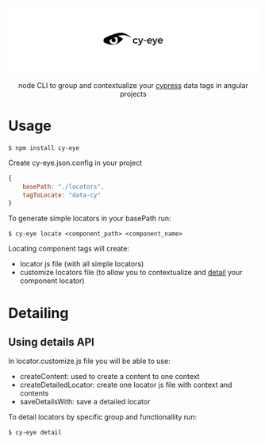 <div align="center">

![banner](./public/banner.png)

node CLI to group and contextualize your [cypress](https://www.cypress.io/) data tags in angular projects

</div>

# Usage

```
$ npm install cy-eye
```

Create cy-eye.json.config in your project

```js
{
    basePath: "./locators",
    tagToLocate: "data-cy"
}
```
To generate simple locators in your basePath run:

```
$ cy-eye locate <component_path> <component_name>
```

Locating component tags will create:

- locator js file (with all simple locators)
- customize locators file (to allow you to contextualize and [detail](https://github.com/JeanMenezees/cy-eye#Detailing) your component locator)

# Detailing

## Using details API

In locator.customize.js file you will be able to use:

- createContent: used to create a content to one context
- createDetailedLocator: create one locator js file with context and contents
- saveDetailsWith: save a detailed locator

To detail locators by specific group and functionallity run:

```
$ cy-eye detail
```
